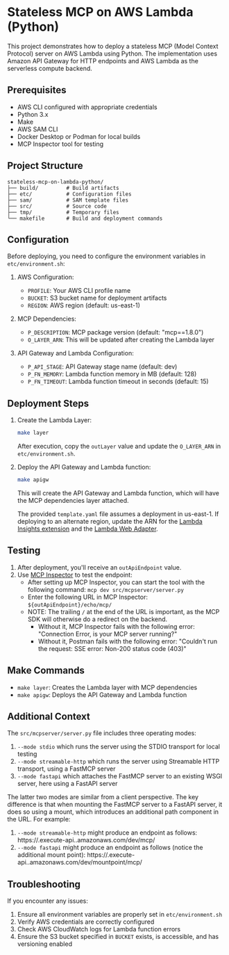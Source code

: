 # Stateless MCP on AWS Lambda (Python)

This project demonstrates how to deploy a stateless MCP (Model Context Protocol) server on AWS Lambda using Python. The implementation uses Amazon API Gateway for HTTP endpoints and AWS Lambda as the serverless compute backend.

## Prerequisites

- AWS CLI configured with appropriate credentials
- Python 3.x
- Make
- AWS SAM CLI
- Docker Desktop or Podman for local builds
- MCP Inspector tool for testing

## Project Structure

```
stateless-mcp-on-lambda-python/
├── build/         # Build artifacts
├── etc/           # Configuration files
├── sam/           # SAM template files
├── src/           # Source code
├── tmp/           # Temporary files
└── makefile       # Build and deployment commands
```

## Configuration

Before deploying, you need to configure the environment variables in `etc/environment.sh`:

1. AWS Configuration:
   - `PROFILE`: Your AWS CLI profile name
   - `BUCKET`: S3 bucket name for deployment artifacts
   - `REGION`: AWS region (default: us-east-1)

2. MCP Dependencies:
   - `P_DESCRIPTION`: MCP package version (default: "mcp==1.8.0")
   - `O_LAYER_ARN`: This will be updated after creating the Lambda layer

3. API Gateway and Lambda Configuration:
   - `P_API_STAGE`: API Gateway stage name (default: dev)
   - `P_FN_MEMORY`: Lambda function memory in MB (default: 128)
   - `P_FN_TIMEOUT`: Lambda function timeout in seconds (default: 15)

## Deployment Steps

1. Create the Lambda Layer:
   ```bash
   make layer
   ```
   After execution, copy the `outLayer` value and update the `O_LAYER_ARN` in `etc/environment.sh`.

2. Deploy the API Gateway and Lambda function:
   ```bash
   make apigw
   ```
   This will create the API Gateway and Lambda function, which will have the MCP dependencies layer attached.

   The provided `template.yaml` file assumes a deployment in us-east-1. If deploying to an alternate region, update the ARN for the [Lambda Insights extension](https://docs.aws.amazon.com/AmazonCloudWatch/latest/monitoring/Lambda-Insights-extension-versions.html) and the [Lambda Web Adapter](https://github.com/awslabs/aws-lambda-web-adapter?tab=readme-ov-file#lambda-functions-packaged-as-zip-package-for-aws-managed-runtimes).

## Testing

1. After deployment, you'll receive an `outApiEndpoint` value.
2. Use [MCP Inspector](https://modelcontextprotocol.io/docs/tools/inspector#py-pi-package) to test the endpoint:
   - After setting up MCP Inspector, you can start the tool with the following command: `mcp dev src/mcpserver/server.py`
   - Enter the following URL in MCP Inspector: `${outApiEndpoint}/echo/mcp/`
   - NOTE: The trailing `/` at the end of the URL is important, as the MCP SDK will otherwise do a redirect on the backend.
      - Without it, MCP Inspector fails with the following error: "Connection Error, is your MCP server running?"
      - Without it, Postman fails with the following error: "Couldn't run the request: SSE error: Non-200 status code (403)"

## Make Commands

- `make layer`: Creates the Lambda layer with MCP dependencies
- `make apigw`: Deploys the API Gateway and Lambda function

## Additional Context
The `src/mcpserver/server.py` file includes three operating modes:
1. `--mode stdio` which runs the server using the STDIO transport for local testing
2. `--mode streamable-http` which runs the server using Streamable HTTP transport, using a FastMCP server
3. `--mode fastapi` which attaches the FastMCP server to an existing WSGI server, here using a FastAPI server

The latter two modes are similar from a client perspective. The key difference is that when mounting the FastMCP server to a FastAPI server, it does so using a mount, which introduces an additional path component in the URL. For example:
1. `--mode streamable-http` might produce an endpoint as follows: https://<api-id>.execute-api.<region>.amazonaws.com/dev/mcp/
2. `--mode fastapi` might produce an endpoint as follows (notice the additional mount point): https://<api-id>.execute-api.<region>.amazonaws.com/dev/mountpoint/mcp/

## Troubleshooting

If you encounter any issues:
1. Ensure all environment variables are properly set in `etc/environment.sh`
2. Verify AWS credentials are correctly configured
3. Check AWS CloudWatch logs for Lambda function errors
4. Ensure the S3 bucket specified in `BUCKET` exists, is accessible, and has versioning enabled
